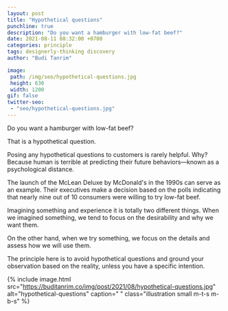 ```yaml
---
layout: post
title: "Hypothetical questions"
punchline: true
description: "Do you want a hamburger with low-fat beef?"
date: 2021-08-11 08:32:00 +0700
categories: principle
tags: designerly-thinking discovery
author: "Budi Tanrim"

image:
 path: /img/seo/hypothetical-questions.jpg
 height: 630
 width: 1200
gif: false
twitter-seo: 
 - "seo/hypothetical-questions.jpg"
---
```


Do you want a hamburger with low-fat beef?

That is a hypothetical question.

Posing any hypothetical questions to customers is rarely helpful. Why? Because human is terrible at predicting their future behaviors—known as a psychological distance.

The launch of the McLean Deluxe by McDonald's in the 1990s can serve as an example. Their executives make a decision based on the polls indicating that nearly nine out of 10 consumers were willing to try low-fat beef.

Imagining something and experience it is totally two different things. When we imagined something, we tend to focus on the desirability and why we want them. 

On the other hand, when we try something, we focus on the details and assess how we will use them.

The principle here is to avoid hypothetical questions and ground your observation based on the reality, unless you have a specific intention.

{% include image.html 
src="https://buditanrim.co/img/post/2021/08/hypothetical-questions.jpg" 
alt="hypothetical-questions" 
caption=" "
class="illustration small m-t-s m-b-s" %}

